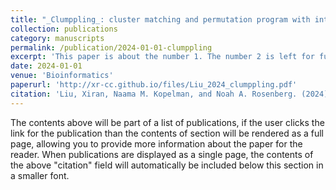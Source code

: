 ```yaml
---
title: "_Clumppling_: cluster matching and permutation program with integer linear programming"
collection: publications
category: manuscripts
permalink: /publication/2024-01-01-clumppling
excerpt: 'This paper is about the number 1. The number 2 is left for future work.'
date: 2024-01-01
venue: 'Bioinformatics'
paperurl: 'http://xr-cc.github.io/files/Liu_2024_clumppling.pdf'
citation: 'Liu, Xiran, Naama M. Kopelman, and Noah A. Rosenberg. (2024). &quot;Clumppling: cluster matching and permutation program with integer linear programming.&quot; <i>Bioinformatics</i>. 40.1. https://doi.org/10.1093/bioinformatics/btad751'
---
```


The contents above will be part of a list of publications, if the user clicks the link for the publication than the contents of section will be rendered as a full page, allowing you to provide more information about the paper for the reader. When publications are displayed as a single page, the contents of the above "citation" field will automatically be included below this section in a smaller font.
